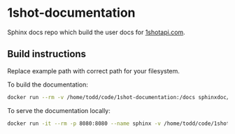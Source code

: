 # 1shot-documentation
Sphinx docs repo which build the user docs for [1shotapi.com](https://1shotapi.com). 

## Build instructions
Replace example path with correct path for your filesystem.

To build the documentation:

```sh
docker run --rm -v /home/todd/code/1shot-documentation:/docs sphinxdoc/sphinx make html
```

To serve the documentation locally:

```sh
docker run -it --rm -p 8080:8080 --name sphinx -v /home/todd/code/1shot-documentation/build/html/:/root python:3.12 python -m http.server 8080 -d /root
```